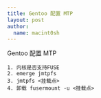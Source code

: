 ```yaml
---
title: Gentoo 配置 MTP
layout: post
author:
  name: macint0sh
---
```

Gentoo 配置 MTP     

    1. 内核是否支持FUSE      
    2. emerge jmtpfs      
    3. jmtpfs <挂载点>        
    4. 卸载 fusermount -u <挂载点>     




